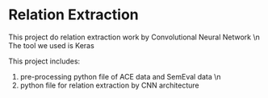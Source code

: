 # Relation Extraction
This project do relation extraction work by Convolutional Neural Network \n
The tool we used is Keras

This project includes:
1. pre-processing python file of ACE data and SemEval data \n
2. python file for relation extraction by CNN architecture



